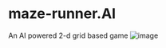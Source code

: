 # maze-runner.AI
An AI powered 2-d grid  based game 
![image](https://user-images.githubusercontent.com/63444224/147905229-71a4a9cf-1d6f-4429-9dfa-f5de893602dd.png)
